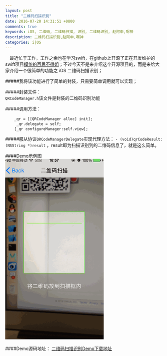 ```yaml
---
layout: post
title: "二维码扫描识别"
date: 2016-07-20 14:31:51 +0800
comments: true
keywords: iOS, 二维码, 二维码扫描, 识别, 二维码识别, 赵阿申,啊神
description: 二维码扫描识别,赵阿申,啊神
categories: i|OS
---
```

&emsp;最近忙于工作，工作之余也在学习swift，在github上开源了正在开发维护的swift项目[模仿的百思不得姐](https://github.com/ashen-zhao/baisiapp)；不过今天不是来介绍这个开源项目的，而是来给大家介绍一个很简单的功能之 iOS 二维码扫描识别；  

#####我将该功能进行了简单的封装，只需要简单调用就可以实现；   

#####封装文件：  
`QRCodeManager.h`该文件是封装的二维码识别功能  

#####调用方法：  
<pre><code>    _qr = [[QRCodeManager alloc] init];
     _qr.delegate = self;
    [_qr configureManager:self.view];
</code></pre>  
#####服从协议`QRCodeManagerDelegate`实现代理方法： 
`- (void)qrCodeResult:(NSString *)result` ，result即为扫描识别到的二维码信息了，就是这么简单。  

####Demo示例图  
![二维码扫描识别](/images/qrcode.gif)    

####Demo源码地址：
[二维码扫描识别Demo下载地址](https://github.com/ashen-zhao/asqrcode)